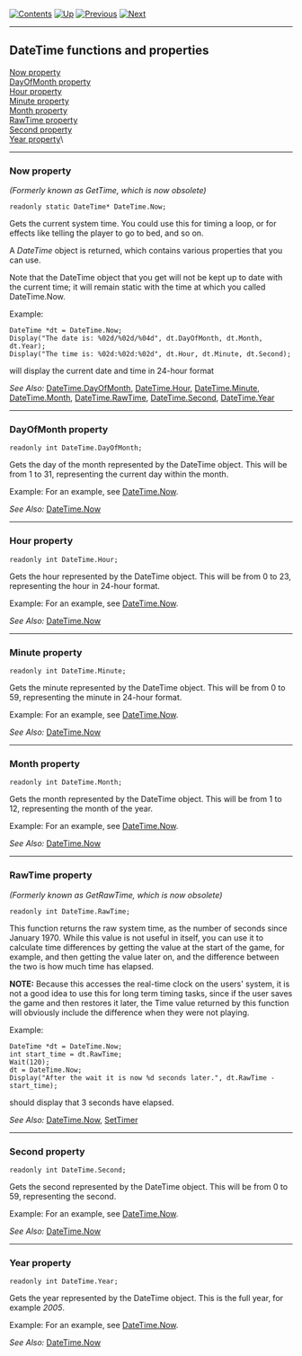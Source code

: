 []()

[![Contents](contents.gif)](ags) [![Up](up.gif)](ags28#topic41)
[![Previous](back.gif)](ags47#topic48)
[![Next](forward.gif)](ags49#topic50)

------------------------------------------------------------------------

DateTime functions and properties
---------------------------------

[Now property](#DateTime.Now)\
[DayOfMonth property](#DateTime.DayOfMonth)\
[Hour property](#DateTime.Hour)\
[Minute property](#DateTime.Minute)\
[Month property](#DateTime.Month)\
[RawTime property](#DateTime.RawTime)\
[Second property](#DateTime.Second)\
[Year property](#DateTime.Year)\

------------------------------------------------------------------------

[]()

### Now property

*(Formerly known as GetTime, which is now obsolete)*

    readonly static DateTime* DateTime.Now;

Gets the current system time. You could use this for timing a loop, or
for effects like telling the player to go to bed, and so on.

A *DateTime* object is returned, which contains various properties that
you can use.

Note that the DateTime object that you get will not be kept up to date
with the current time; it will remain static with the time at which you
called DateTime.Now.

Example:

    DateTime *dt = DateTime.Now;
    Display("The date is: %02d/%02d/%04d", dt.DayOfMonth, dt.Month, dt.Year);
    Display("The time is: %02d:%02d:%02d", dt.Hour, dt.Minute, dt.Second);

will display the current date and time in 24-hour format

*See Also:* [DateTime.DayOfMonth](ags48#DateTime.DayOfMonth),
[DateTime.Hour](ags48#DateTime.Hour),
[DateTime.Minute](ags48#DateTime.Minute),
[DateTime.Month](ags48#DateTime.Month),
[DateTime.RawTime](ags48#DateTime.RawTime),
[DateTime.Second](ags48#DateTime.Second),
[DateTime.Year](ags48#DateTime.Year)

------------------------------------------------------------------------

[]()

### DayOfMonth property

    readonly int DateTime.DayOfMonth;

Gets the day of the month represented by the DateTime object. This will
be from 1 to 31, representing the current day within the month.

Example: For an example, see [DateTime.Now](ags48#DateTime.Now).

*See Also:* [DateTime.Now](ags48#DateTime.Now)

------------------------------------------------------------------------

[]()

### Hour property

    readonly int DateTime.Hour;

Gets the hour represented by the DateTime object. This will be from 0 to
23, representing the hour in 24-hour format.

Example: For an example, see [DateTime.Now](ags48#DateTime.Now).

*See Also:* [DateTime.Now](ags48#DateTime.Now)

------------------------------------------------------------------------

[]()

### Minute property

    readonly int DateTime.Minute;

Gets the minute represented by the DateTime object. This will be from 0
to 59, representing the minute in 24-hour format.

Example: For an example, see [DateTime.Now](ags48#DateTime.Now).

*See Also:* [DateTime.Now](ags48#DateTime.Now)

------------------------------------------------------------------------

[]()

### Month property

    readonly int DateTime.Month;

Gets the month represented by the DateTime object. This will be from 1
to 12, representing the month of the year.

Example: For an example, see [DateTime.Now](ags48#DateTime.Now).

*See Also:* [DateTime.Now](ags48#DateTime.Now)

------------------------------------------------------------------------

[]()

### RawTime property

*(Formerly known as GetRawTime, which is now obsolete)*

    readonly int DateTime.RawTime;

This function returns the raw system time, as the number of seconds
since January 1970. While this value is not useful in itself, you can
use it to calculate time differences by getting the value at the start
of the game, for example, and then getting the value later on, and the
difference between the two is how much time has elapsed.

**NOTE:** Because this accesses the real-time clock on the users'
system, it is not a good idea to use this for long term timing tasks,
since if the user saves the game and then restores it later, the Time
value returned by this function will obviously include the difference
when they were not playing.

Example:

    DateTime *dt = DateTime.Now;
    int start_time = dt.RawTime;
    Wait(120);
    dt = DateTime.Now;
    Display("After the wait it is now %d seconds later.", dt.RawTime - start_time);

should display that 3 seconds have elapsed.

*See Also:* [DateTime.Now](ags48#DateTime.Now),
[SetTimer](ags54#SetTimer)

------------------------------------------------------------------------

[]()

### Second property

    readonly int DateTime.Second;

Gets the second represented by the DateTime object. This will be from 0
to 59, representing the second.

Example: For an example, see [DateTime.Now](ags48#DateTime.Now).

*See Also:* [DateTime.Now](ags48#DateTime.Now)

------------------------------------------------------------------------

[]()

### Year property

    readonly int DateTime.Year;

Gets the year represented by the DateTime object. This is the full year,
for example *2005*.

Example: For an example, see [DateTime.Now](ags48#DateTime.Now).

*See Also:* [DateTime.Now](ags48#DateTime.Now)
